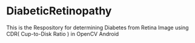 # DiabeticRetinopathy
This is the Respository for determining Diabetes from Retina Image using CDR( Cup-to-Disk Ratio ) in OpenCV Android
